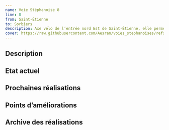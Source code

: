 ```yaml
---
name: Voie Stéphanoise 8
line: 8
from: Saint-Étienne
to: Sorbiers
description: Axe vélo de l’entrée nord Est de Saint-Étienne, elle permet de relier La Talaudière et Sorbiers.
cover: https://raw.githubusercontent.com/Aesran/voies_stephanoises/refs/heads/main/assets/hero.jpeg
---
```

## Description


## Etat actuel


## Prochaines réalisations 


## Points d’améliorations


## Archive des réalisations